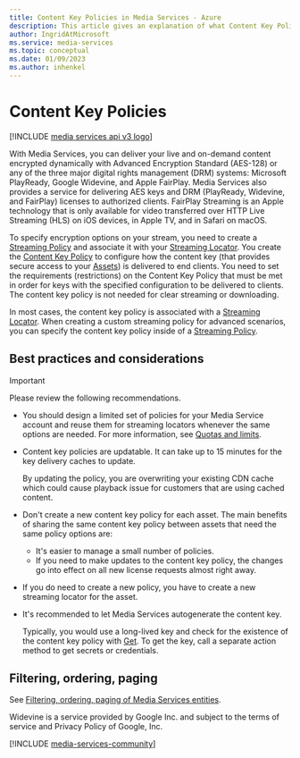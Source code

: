 ```yaml
---
title: Content Key Policies in Media Services - Azure
description: This article gives an explanation of what Content Key Policies are, and how they are used by Azure Media Services.
author: IngridAtMicrosoft
ms.service: media-services
ms.topic: conceptual
ms.date: 01/09/2023
ms.author: inhenkel
---
```


# Content Key Policies

[!INCLUDE [media services api v3 logo](./includes/v3-hr.md)]

With Media Services, you can deliver your live and on-demand content encrypted dynamically with Advanced Encryption Standard (AES-128) or any of the three major digital rights management (DRM) systems: Microsoft PlayReady, Google Widevine, and Apple FairPlay. Media Services also provides a service for delivering AES keys and DRM (PlayReady, Widevine, and FairPlay) licenses to authorized clients. FairPlay Streaming is an Apple technology that is only available for video transferred over HTTP Live Streaming (HLS) on iOS devices, in Apple TV, and in Safari on macOS.

To specify encryption options on your stream, you need to create a [Streaming Policy](stream-streaming-policy-concept.md) and associate it with your [Streaming Locator](stream-streaming-locators-concept.md). You create the [Content Key Policy](/rest/api/media/contentkeypolicies) to configure how the content key (that provides secure access to your [Assets](assets-concept.md)) is delivered to end clients. You need to set the requirements (restrictions) on the Content Key Policy that must be met in order for keys with the specified configuration to be delivered to clients. The content key policy is not needed for clear streaming or downloading.

In most cases, the content key policy is associated with a [Streaming Locator](stream-streaming-locators-concept.md). When creating a custom streaming policy for advanced scenarios, you can specify the content key policy inside of a [Streaming Policy](stream-streaming-policy-concept.md).

## Best practices and considerations

> [!IMPORTANT]
> Please review the following recommendations.

* You should design a limited set of policies for your Media Service account and reuse them for streaming locators whenever the same options are needed. For more information, see [Quotas and limits](limits-quotas-constraints-reference.md).
* Content key policies are updatable. It can take up to 15 minutes for the key delivery caches to update.

   By updating the policy, you are overwriting your existing CDN cache which could cause playback issue for customers that are using cached content.
* Don't create a new content key policy for each asset. The main benefits of sharing the same content key policy between assets that need the same policy options are:

   * It's easier to manage a small number of policies.
   * If you need to make updates to the content key policy, the changes go into effect on all new license requests almost right away.
* If you do need to create a new policy, you have to create a new streaming locator for the asset.
* It's recommended to let Media Services autogenerate the content key.

   Typically, you would use a long-lived key and check for the existence of the content key policy with [Get](/rest/api/media/contentkeypolicies/get). To get the key, call a separate action method to get secrets or credentials.

## Filtering, ordering, paging

See [Filtering, ordering, paging of Media Services entities](filter-order-page-entities-how-to.md).

Widevine is a service provided by Google Inc. and subject to the terms of service and Privacy Policy of Google, Inc.

[!INCLUDE [media-services-community](includes/media-services-community.md)]
